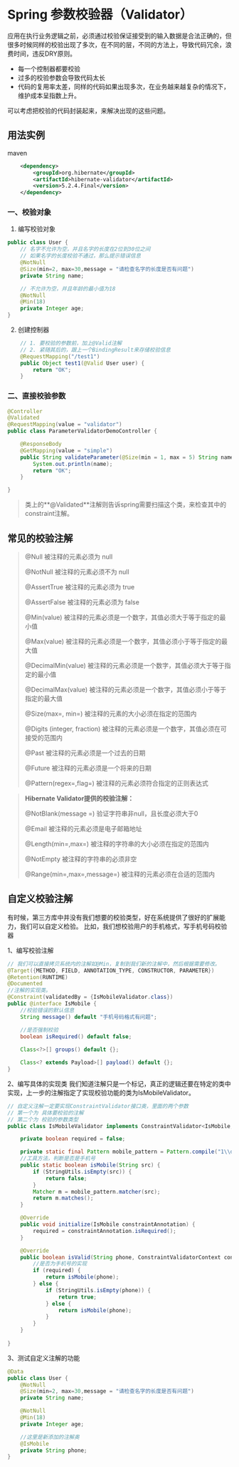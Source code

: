 # Spring 参数校验器（Validator）

应用在执行业务逻辑之前，必须通过校验保证接受到的输入数据是合法正确的，但很多时候同样的校验出现了多次，在不同的层，不同的方法上，导致代码冗余，浪费时间，违反DRY原则。

- 每一个控制器都要校验
- 过多的校验参数会导致代码太长
- 代码的复用率太差，同样的代码如果出现多次，在业务越来越复杂的情况下，维护成本呈指数上升。

可以考虑把校验的代码封装起来，来解决出现的这些问题。

## 用法实例

maven

```xml
	<dependency>
		<groupId>org.hibernate</groupId>
		<artifactId>hibernate-validator</artifactId>
		<version>5.2.4.Final</version>
	</dependency>     
```

### 一、校验对象

1. 编写校验对象

```java
public class User {
    // 名字不允许为空，并且名字的长度在2位到30位之间
    // 如果名字的长度校验不通过，那么提示错误信息
    @NotNull
    @Size(min=2, max=30,message = "请检查名字的长度是否有问题")
    private String name;

    // 不允许为空，并且年龄的最小值为18
    @NotNull
    @Min(18)
    private Integer age;
}
```
2. 创建控制器

```java
    // 1. 要校验的参数前，加上@Valid注解
    // 2. 紧随其后的，跟上一个BindingResult来存储校验信息
    @RequestMapping("/test1")
    public Object test1(@Valid User user) {
        return "OK";
    }
```

### 二、直接校验参数

```java
@Controller
@Validated
@RequestMapping(value = "validator")
public class ParameterValidatorDemoController {

    @ResponseBody
    @GetMapping(value = "simple")
    public String validateParameter(@Size(min = 1, max = 5) String name) {
        System.out.println(name);
        return "OK";
    }

}
```

> 类上的**@Validated**注解则告诉spring需要扫描这个类，来检查其中的constraint注解。

## 常见的校验注解

> @Null 被注释的元素必须为 null<p>
>
> @NotNull 被注释的元素必须不为 null<p>
>
> @AssertTrue 被注释的元素必须为 true<p>
>
> @AssertFalse 被注释的元素必须为 false<p>
>
> @Min(value) 被注释的元素必须是一个数字，其值必须大于等于指定的最小值<p>
>
> @Max(value) 被注释的元素必须是一个数字，其值必须小于等于指定的最大值<p>
>
> @DecimalMin(value) 被注释的元素必须是一个数字，其值必须大于等于指定的最小值<p>
>
> @DecimalMax(value) 被注释的元素必须是一个数字，其值必须小于等于指定的最大值<p>
>
> @Size(max=, min=) 被注释的元素的大小必须在指定的范围内<p>
>
> @Digits (integer, fraction) 被注释的元素必须是一个数字，其值必须在可接受的范围内<p>
>
> @Past 被注释的元素必须是一个过去的日期<p>
>
> @Future 被注释的元素必须是一个将来的日期<p>
>
> @Pattern(regex=,flag=) 被注释的元素必须符合指定的正则表达式<p>

> **Hibernate Validator提供的校验注解：**<p>
>
> @NotBlank(message =) 验证字符串非null，且长度必须大于0<p>
>
> @Email 被注释的元素必须是电子邮箱地址<p>
>
> @Length(min=,max=) 被注释的字符串的大小必须在指定的范围内<p>
>
> @NotEmpty 被注释的字符串的必须非空<p>
>
> @Range(min=,max=,message=) 被注释的元素必须在合适的范围内<p>

## 自定义校验注解
有时候，第三方库中并没有我们想要的校验类型，好在系统提供了很好的扩展能力，我们可以自定义检验。
比如，我们想校验用户的手机格式，写手机号码校验器

1、编写校验注解
```java
// 我们可以直接拷贝系统内的注解如@Min，复制到我们新的注解中，然后根据需要修改。
@Target({METHOD, FIELD, ANNOTATION_TYPE, CONSTRUCTOR, PARAMETER})
@Retention(RUNTIME)
@Documented
//注解的实现类。
@Constraint(validatedBy = {IsMobileValidator.class})
public @interface IsMobile {
    //校验错误的默认信息
    String message() default "手机号码格式有问题";

    //是否强制校验
    boolean isRequired() default false;
    
    Class<?>[] groups() default {};

    Class<? extends Payload>[] payload() default {};
}
```
2、编写具体的实现类
我们知道注解只是一个标记，真正的逻辑还要在特定的类中实现，上一步的注解指定了实现校验功能的类为IsMobileValidator。
```java
// 自定义注解一定要实现ConstraintValidator接口奥，里面的两个参数
// 第一个为 具体要校验的注解
// 第二个为 校验的参数类型
public class IsMobileValidator implements ConstraintValidator<IsMobile, String> {

    private boolean required = false;

    private static final Pattern mobile_pattern = Pattern.compile("1\\d{10}");
    //工具方法，判断是否是手机号
    public static boolean isMobile(String src) {
        if (StringUtils.isEmpty(src)) {
            return false;
        }
        Matcher m = mobile_pattern.matcher(src);
        return m.matches();
    }

    @Override
    public void initialize(IsMobile constraintAnnotation) {
        required = constraintAnnotation.isRequired();
    }

    @Override
    public boolean isValid(String phone, ConstraintValidatorContext constraintValidatorContext) {
        //是否为手机号的实现
        if (required) {
            return isMobile(phone);
        } else {
            if (StringUtils.isEmpty(phone)) {
                return true;
            } else {
                return isMobile(phone);
            }
        }
    }
    
}
```
3、测试自定义注解的功能
```java
@Data
public class User {
    @NotNull
    @Size(min=2, max=30,message = "请检查名字的长度是否有问题")
    private String name;

    @NotNull
    @Min(18)
    private Integer age;

    //这里是新添加的注解奥
    @IsMobile
    private String phone;
}
```
